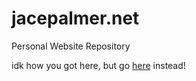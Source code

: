 # jacepalmer.net
Personal Website Repository

idk how you got here, but go [here](https://jacepalmer.net) instead!
